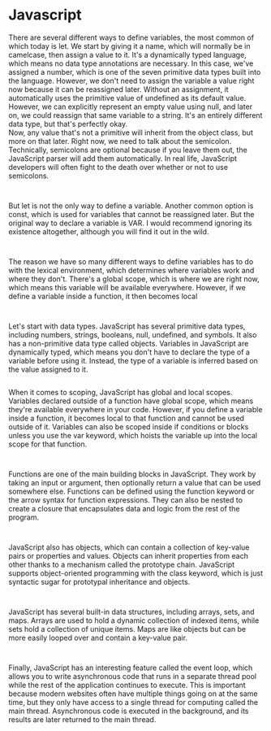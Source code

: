 # Javascript
There are several different ways to define variables, the most common of which today is let. We start by giving it a name, which will normally be in camelcase, then assign a value to it. It's a dynamically typed language, which means no data type annotations are necessary. In this case, we've assigned a number, which is one of the seven primitive data types built into the language. However, we don't need to assign the variable a value right now because it can be reassigned later. Without an assignment, it automatically uses the primitive value of undefined as its default value. However, we can explicitly represent an empty value using null, and later on, we could reassign that same variable to a string. It's an entirely different data type, but that's perfectly okay.<br />
Now, any value that's not a primitive will inherit from the object class, but more on that later. Right now, we need to talk about the semicolon. Technically, semicolons are optional because if you leave them out, the JavaScript parser will add them automatically. In real life, JavaScript developers will often fight to the death over whether or not to use semicolons.<br />
```


```
But let is not the only way to define a variable. Another common option is const, which is used for variables that cannot be reassigned later. But the original way to declare a variable is VAR. I would recommend ignoring its existence altogether, although you will find it out in the wild.<br />
```


```

The reason we have so many different ways to define variables has to do with the lexical environment, which determines where variables work and where they don't. There's a global scope, which is where we are right now, which means this variable will be available everywhere. However, if we define a variable inside a function, it then becomes local<br />
```


```
Let's start with data types. JavaScript has several primitive data types, including numbers, strings, booleans, null, undefined, and symbols. It also has a non-primitive data type called objects. Variables in JavaScript are dynamically typed, which means you don't have to declare the type of a variable before using it. Instead, the type of a variable is inferred based on the value assigned to it.<br />
```

```

When it comes to scoping, JavaScript has global and local scopes. Variables declared outside of a function have global scope, which means they're available everywhere in your code. However, if you define a variable inside a function, it becomes local to that function and cannot be used outside of it. Variables can also be scoped inside if conditions or blocks unless you use the var keyword, which hoists the variable up into the local scope for that function.<br />
```


```
Functions are one of the main building blocks in JavaScript. They work by taking an input or argument, then optionally return a value that can be used somewhere else. Functions can be defined using the function keyword or the arrow syntax for function expressions. They can also be nested to create a closure that encapsulates data and logic from the rest of the program.
```


```
JavaScript also has objects, which can contain a collection of key-value pairs or properties and values. Objects can inherit properties from each other thanks to a mechanism called the prototype chain. JavaScript supports object-oriented programming with the class keyword, which is just syntactic sugar for prototypal inheritance and objects.<br />
```


```
JavaScript has several built-in data structures, including arrays, sets, and maps. Arrays are used to hold a dynamic collection of indexed items, while sets hold a collection of unique items. Maps are like objects but can be more easily looped over and contain a key-value pair.<br />
```


```
Finally, JavaScript has an interesting feature called the event loop, which allows you to write asynchronous code that runs in a separate thread pool while the rest of the application continues to execute. This is important because modern websites often have multiple things going on at the same time, but they only have access to a single thread for computing called the main thread. Asynchronous code is executed in the background, and its results are later returned to the main thread.<br />